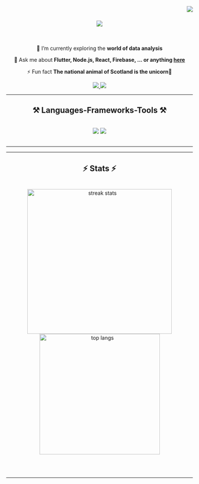 <img align="right" src="https://visitor-badge.laobi.icu/badge?page_id=namzezz.namzezz" />

<h1 align="center">
    <img src="https://readme-typing-svg.herokuapp.com/?font=Righteous&size=35&center=true&vCenter=true&width=500&height=70&duration=4000&lines=Hi+There!+👋;+I'm+Namya+Patiyal!;" />
</h1>

<br/>

<div align="center">
 
 🔭 I’m currently exploring the **world of data analysis**

💬 Ask me about **Flutter, Node.js, React, Firebase, ... or anything [here](https://github.com/namzezz)**

⚡ Fun fact **The national animal of Scotland is the unicorn🦄**

 </div>
 
<div align="center"> 
  <a href="mailto:namyapatiyal888@gmail.com">
    <img src="https://img.shields.io/badge/Gmail-333333?style=for-the-badge&logo=gmail&logoColor=red" />
  </a>
  <a href="https://www.linkedin.com/in/namya-patiyal" target="_blank">
    <img src="https://img.shields.io/badge/LinkedIn-0077B5?style=for-the-badge&logo=linkedin&logoColor=white" target="_blank" />
  </a>
</div>

 <hr/>
 
<h2 align="center">⚒️ Languages-Frameworks-Tools ⚒️</h2>
<br/>
<div align="center">
    <img src="https://skillicons.dev/icons?i=flutter,react,html,css,vscode,github,figma,git" />
    <img src="https://skillicons.dev/icons?i=nodejs,python,javascript,typescript,express,firebase,mongodb,c,cpp,java,dart,nextjs,mysql" /><br>
</div>

<br/>
<hr/>

<hr/>

<h2 align="center">⚡ Stats ⚡</h2>
<br>
<div align=center>
  <img width=390 src="https://streak-stats.demolab.com/?user=namzezz&count_private=true&theme=react&border_radius=10" alt="streak stats"/>
 
  <br/>
  <img width=325 align="center" src="https://github-readme-stats.vercel.app/api/top-langs/?username=namzezz&hide=HTML&langs_count=8&layout=compact&theme=react&border_radius=10&size_weight=0.5&count_weight=0.5&exclude_repo=github-readme-stats" alt="top langs" />
</div>

<br/><br/>

<hr/>

<br/>


<br/>
